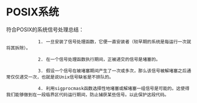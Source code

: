 # POSIX系统

符合POSIX的系统信号处理总结：

                1. 一旦安装了信号处理函数，它便一直安装者（较早期的系统是每运行一次就将其拆除）。

                2. 在一个信号处理函数执行期间，正被递交的信号是堵塞的。

                3. 假设一个信号在被堵塞期间产生了一次或多次，那么该信号被解堵塞之后通常仅仅递交一次，也就是说Unix信号缺省是不排队的。

                4. 利用sigprocmask函数选择性地堵塞或解堵塞一组信号是可能的。这使得我们能够做到在一段临界区代码运行期间，防止捕获某些信号。以此保护这段代码。

